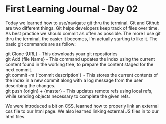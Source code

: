 # First Learning Journal - Day 02  

Today we learned how to use/navigate git thru the terminal. Git and Github are two different things. Git helps developers keep track of files over time. As best practice we should commit as often as possible. The more I use git thru the terminal, the easier it becomes, I'm actually starting to like it. The basic git commands are as follow:  

git Clone {URL} - This downloads  your git repositories  
git Add {file Name} - This command updates the index using the current content found in the working tree, to prepare the content staged for the next commit.  
git commit -m {'commit description'} - This stores the current contents of the index in a new commit along with a log message from the user describing the changes.  
git push {origin} + {master} - This updates remote refs using local refs, while sending objects necessary to complete the given refs.  

We were introduced a bit on CSS, learned how to properly link an external css file to our html page. We also learned linking external JS files in to our html files.

